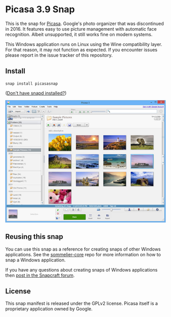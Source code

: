 # Picasa 3.9 Snap

This is the snap for [Picasa](https://picasa.google.com/). Google's photo organizer that was discontinued in 2016. It features easy to use picture management with automatic face recognition. Albeit unsupported, it still works fine on modern systems.

This Windows application runs on Linux using the Wine compatibility layer. For that reason, it may not function as expected. If you encounter issues please report in the issue tracker of this repository.


## Install

```shell
snap install picasasnap
```

([Don't have snapd installed?](https://snapcraft.io/docs/core/install))

![Picasa](snap/gui/picasascreenshot.jpg "Picasa")

## Reusing this snap

You can use this snap as a reference for creating snaps of other Windows applications. See the [sommelier-core](https://github.com/snapcrafters/sommelier-core) repo for more information on how to snap a Windows application.

If you have any questions about creating snaps of Windows applications then [post in the Snapcraft forum](https://forum.snapcraft.io).

## License

This snap manifest is released under the GPLv2 license. Picasa itself is a proprietary application owned by Google.

